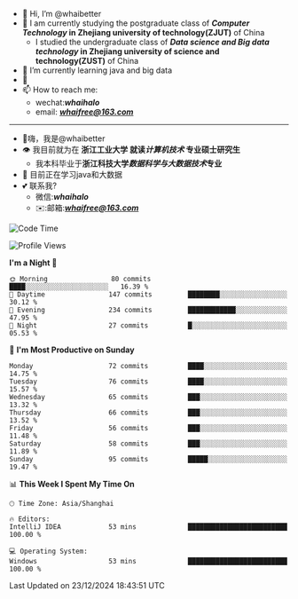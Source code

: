 - 👋 Hi, I’m @whaibetter
- 👀 I am currently studying the postgraduate class of ***Computer Technology* in Zhejiang university of technology(ZJUT)** of China
  -  I studied the undergraduate class of ***Data science and Big data technology* in Zhejiang university of science and technology(ZUST)** of China
- 🌱 I’m currently learning java and big data
- 💞️ 
- 📫 How to reach me: 
  - wechat:***whaihalo***
  - email: ***whaifree@163.com***
 ------------------------
- 👋嗨，我是@whaibetter
- 👁 我目前就为在 **浙江工业大学 就读*计算机技术* 专业硕士研究生**
  - 我本科毕业于**浙江科技大学*数据科学与大数据技术*专业**
- 🌴 目前正在学习java和大数据
- 💕 联系我?
  - 微信:***whaihalo***
  - ✉️:邮箱:***whaifree@163.com***

<!--START_SECTION:waka-->
![Code Time](http://img.shields.io/badge/Code%20Time-663%20hrs%2023%20mins-blue)

![Profile Views](http://img.shields.io/badge/Profile%20Views-0-blue)

**I'm a Night 🦉** 

```text
🌞 Morning                80 commits          ████░░░░░░░░░░░░░░░░░░░░░   16.39 % 
🌆 Daytime                147 commits         ████████░░░░░░░░░░░░░░░░░   30.12 % 
🌃 Evening                234 commits         ████████████░░░░░░░░░░░░░   47.95 % 
🌙 Night                  27 commits          █░░░░░░░░░░░░░░░░░░░░░░░░   05.53 % 
```
📅 **I'm Most Productive on Sunday** 

```text
Monday                   72 commits          ████░░░░░░░░░░░░░░░░░░░░░   14.75 % 
Tuesday                  76 commits          ████░░░░░░░░░░░░░░░░░░░░░   15.57 % 
Wednesday                65 commits          ███░░░░░░░░░░░░░░░░░░░░░░   13.32 % 
Thursday                 66 commits          ███░░░░░░░░░░░░░░░░░░░░░░   13.52 % 
Friday                   56 commits          ███░░░░░░░░░░░░░░░░░░░░░░   11.48 % 
Saturday                 58 commits          ███░░░░░░░░░░░░░░░░░░░░░░   11.89 % 
Sunday                   95 commits          █████░░░░░░░░░░░░░░░░░░░░   19.47 % 
```


📊 **This Week I Spent My Time On** 

```text
🕑︎ Time Zone: Asia/Shanghai

🔥 Editors: 
IntelliJ IDEA            53 mins             █████████████████████████   100.00 % 

💻 Operating System: 
Windows                  53 mins             █████████████████████████   100.00 % 
```


 Last Updated on 23/12/2024 18:43:51 UTC
<!--END_SECTION:waka-->
